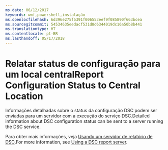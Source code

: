 ```yaml
---
ms.date: 06/12/2017
keywords: wmf,powershell,instalação
ms.openlocfilehash: 6d396e275f5391f006553eef9f085890f663bcea
ms.sourcegitcommit: 54534635eedacf531d8d6344019dc16a50b8b441
ms.translationtype: HT
ms.contentlocale: pt-BR
ms.lasthandoff: 05/17/2018
---
```

# <a name="report-configuration-status-to-central-location"></a><span data-ttu-id="1132f-102">Relatar status de configuração para um local central</span><span class="sxs-lookup"><span data-stu-id="1132f-102">Report Configuration Status to Central Location</span></span>

<span data-ttu-id="1132f-103">Informações detalhadas sobre o status da configuração DSC podem ser enviadas para um servidor com a execução do serviço DSC.</span><span class="sxs-lookup"><span data-stu-id="1132f-103">Detailed information about DSC configuration status can be sent to a server running the DSC service.</span></span>

<span data-ttu-id="1132f-104">Para obter mais informações, veja [Usando um servidor de relatório de DSC](https://msdn.microsoft.com/powershell/dsc/reportserver).</span><span class="sxs-lookup"><span data-stu-id="1132f-104">For more information, see [Using a DSC report server](https://msdn.microsoft.com/powershell/dsc/reportserver).</span></span>
